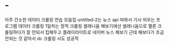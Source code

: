 # -
아주 간소한 데이터 크롤링 연습 모음집
untitled-2는 뉴스 api 따와서 기사 띄우는 프로그램
데이터 크롤링 1일차는 정적 크롤링
셀레니움 해보기에선 셀레니움으로 멜론 크롤링하다가 잘 안되서 킵해두고 플레이라이트로 네이버 뉴스 해보기 근데 해보다가 조금 안되는 것 같아서 dc 크롤링 시도 성공적



